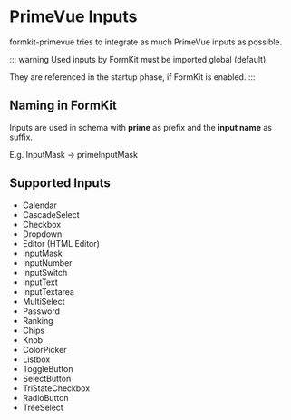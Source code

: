 # PrimeVue Inputs

formkit-primevue tries to integrate as much PrimeVue inputs as possible.

::: warning
Used inputs by FormKit must be imported global (default).

They are referenced in the startup phase, if FormKit is enabled.
:::

## Naming in FormKit
Inputs are used in schema with **prime** as prefix and the **input name** as suffix.

E.g. InputMask -> primeInputMask

## Supported Inputs

- Calendar
- CascadeSelect
- Checkbox
- Dropdown
- Editor (HTML Editor)
- InputMask
- InputNumber
- InputSwitch
- InputText
- InputTextarea
- MultiSelect
- Password
- Ranking
- Chips
- Knob
- ColorPicker
- Listbox
- ToggleButton
- SelectButton
- TriStateCheckbox
- RadioButton
- TreeSelect
